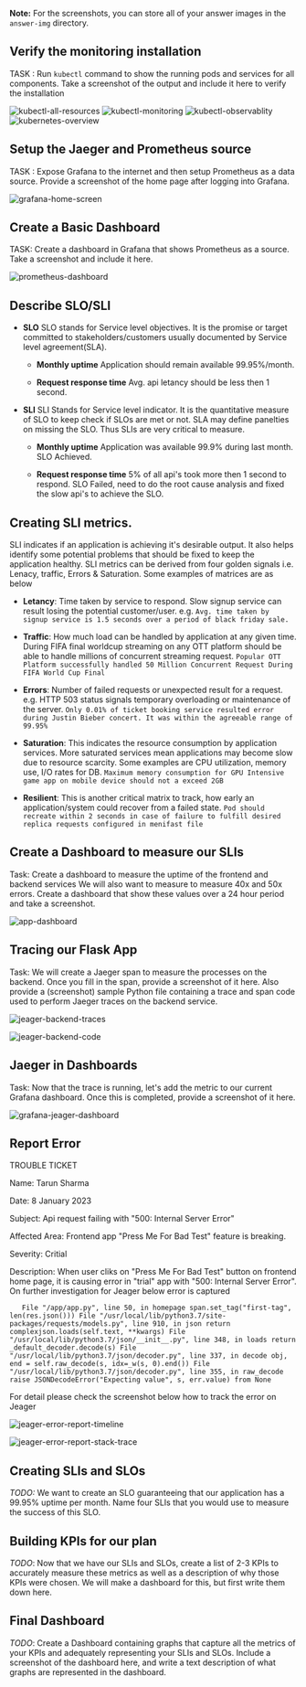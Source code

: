 **Note:** For the screenshots, you can store all of your answer images in the `answer-img` directory.

## Verify the monitoring installation

TASK : Run `kubectl` command to show the running pods and services for all components. Take a screenshot of the output and include it here to verify the installation

![kubectl-all-resources](./answer-img/kubectl-all-resources.png?raw=true "All Resources")
![kubectl-monitoring](./answer-img/kubectl-monitoring.png?raw=true "Monitoring")
![kubectl-observablity](./answer-img/kubectl-observablity.png?raw=true "Monitoring")
![kubernetes-overview](./answer-img/kubernetes-overview.png?raw=true "Overview")

## Setup the Jaeger and Prometheus source

TASK : Expose Grafana to the internet and then setup Prometheus as a data source. Provide a screenshot of the home page after logging into Grafana.

![grafana-home-screen](./answer-img/grafana-home-screen.png?raw=true "Grafana Home Screen")


## Create a Basic Dashboard
TASK: Create a dashboard in Grafana that shows Prometheus as a source. Take a screenshot and include it here.

![prometheus-dashboard](./answer-img/prometheus-dashboard.png?raw=true "Prometheus Dashboard")


## Describe SLO/SLI
- **SLO**
    SLO stands for Service level objectives. It is the promise or target committed to stakeholders/customers usually documented by Service level agreement(SLA).

    - **Monthly uptime** 
        Application should remain available 99.95%/month. 
        
    - **Request response time**
        Avg. api letancy should be less then 1 second.
- **SLI**
    SLI Stands for Service level indicator. It is the quantitative measure of SLO to keep check if SLOs are met or not. SLA may define panelties on missing the SLO. Thus SLIs are very critical to measure. 

    - **Monthly uptime**
        Application was available 99.9% during last month.
        SLO Achieved.
        
    - **Request response time**
        5% of all api's took more then 1 second to respond. 
        SLO Failed, need to do the root cause analysis and fixed the slow api's to achieve the SLO.  

## Creating SLI metrics.
SLI indicates if an application is achieving it's desirable output. It also helps identify some potential problems that should be fixed to keep the application healthy. SLI metrics can be derived from four golden signals i.e. Lenacy, traffic, Errors & Saturation. Some examples of matrices are as below

- **Letancy**: Time taken by service to respond. Slow signup service can result losing the potential customer/user. e.g. `Avg. time taken by signup service is 1.5 seconds over a period of black friday sale.`

- **Traffic**: How much load can be handled by application at any given time. During FIFA final worldcup streaming on any OTT platform should be able to handle millions of concurrent streaming request. `Popular OTT Platform successfully handled 50 Million Concurrent Request During FIFA World Cup Final`

- **Errors**: Number of failed requests or unexpected result for a request. e.g. HTTP 503 status signals temporary overloading or maintenance of the server. `Only 0.01% of ticket booking service resulted error during Justin Bieber concert. It was within the agreeable range of 99.95%`
 
- **Saturation**: This indicates the resource consumption by application services. More saturated services mean applications may become slow due to resource scarcity. Some examples are CPU utilization, memory use, I/O rates for DB. `Maximum memory consumption for GPU Intensive game app on mobile device should not a exceed 2GB`
 
- **Resilient**: This is another critical matrix to track, how early an application/system could recover from a failed state. `Pod should recreate within 2 seconds in case of failure to fulfill desired replica requests configured in menifast file`

## Create a Dashboard to measure our SLIs
Task: Create a dashboard to measure the uptime of the frontend and backend services We will also want to measure to measure 40x and 50x errors. Create a dashboard that show these values over a 24 hour period and take a screenshot.

![app-dashboard](./answer-img/app-dashboard.png?raw=true "App ashboard")


## Tracing our Flask App
Task: We will create a Jaeger span to measure the processes on the backend. Once you fill in the span, provide a screenshot of it here. Also provide a (screenshot) sample Python file containing a trace and span code used to perform Jaeger traces on the backend service.

![jeager-backend-traces](./answer-img/jeager-backend-traces.png?raw=true "Jeager Backend Traces")

![jeager-backend-code](./answer-img/jeager-backend-code.png?raw=true "Jeager Backend Code")

## Jaeger in Dashboards
Task: Now that the trace is running, let's add the metric to our current Grafana dashboard. Once this is completed, provide a screenshot of it here.

![grafana-jeager-dashboard](./answer-img/grafana-jeager-dashboard.png?raw=true "Grafana Jeager Dashboard")


## Report Error

TROUBLE TICKET

Name: Tarun Sharma

Date: 8 January 2023

Subject: Api request failing with "500: Internal Server Error" 

Affected Area: Frontend app "Press Me For Bad Test" feature is breaking.

Severity: Critial

Description: When user cliks on "Press Me For Bad Test" button on frontend home page, it is causing error in "trial" app with "500: Internal Server Error". On further investigation for Jeager below error is captured

`	
  File "/app/app.py", line 50, in homepage
    span.set_tag("first-tag", len(res.json()))
  File "/usr/local/lib/python3.7/site-packages/requests/models.py", line 910, in json
    return complexjson.loads(self.text, **kwargs)
  File "/usr/local/lib/python3.7/json/__init__.py", line 348, in loads
    return _default_decoder.decode(s)
  File "/usr/local/lib/python3.7/json/decoder.py", line 337, in decode
    obj, end = self.raw_decode(s, idx=_w(s, 0).end())
  File "/usr/local/lib/python3.7/json/decoder.py", line 355, in raw_decode
    raise JSONDecodeError("Expecting value", s, err.value) from None
`   

For detail please check the screenshot below how to track the error on Jeager    

![jeager-error-report-timeline](./answer-img/jeager-error-report-timeline.png?raw=true "Jeager Error Report Timeline")

![jeager-error-report-stack-trace](./answer-img/jeager-error-report-stack-trace.png?raw=true "Jeager Error Report Stacktrace")

## Creating SLIs and SLOs
*TODO:* We want to create an SLO guaranteeing that our application has a 99.95% uptime per month. Name four SLIs that you would use to measure the success of this SLO.

## Building KPIs for our plan
*TODO*: Now that we have our SLIs and SLOs, create a list of 2-3 KPIs to accurately measure these metrics as well as a description of why those KPIs were chosen. We will make a dashboard for this, but first write them down here.

## Final Dashboard
*TODO*: Create a Dashboard containing graphs that capture all the metrics of your KPIs and adequately representing your SLIs and SLOs. Include a screenshot of the dashboard here, and write a text description of what graphs are represented in the dashboard.  
